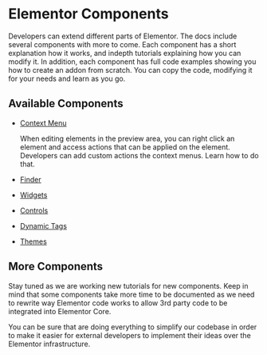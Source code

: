 # Elementor Components

Developers can extend different parts of Elementor. The docs include several components with more to come. Each component has a short explanation how it works, and indepth tutorials explaining how you can modify it. In addition, each component has full code examples showing you how to create an addon from scratch. You can copy the code, modifying it for your needs and learn as you go.

## Available Components

* [Context Menu](/context-menu/)

  When editing elements in the preview area, you can right click an element and access actions that can be applied on the element. Developers can add custom actions the context menus. Learn how to do that.

* [Finder](/finder/)



* [Widgets](/widgets/)



* [Controls](/controls/)



* [Dynamic Tags](/dynamic-tags/)



* [Themes](/themes/)



## More Components

Stay tuned as we are working new tutorials for new components. Keep in mind that some components take more time to be documented as we need to rewrite way Elementor code works to allow 3rd party code to be integrated into Elementor Core.

You can be sure that are doing everything to simplify our codebase in order to make it easier for external developers to implement their ideas over the Elementor infrastructure.
